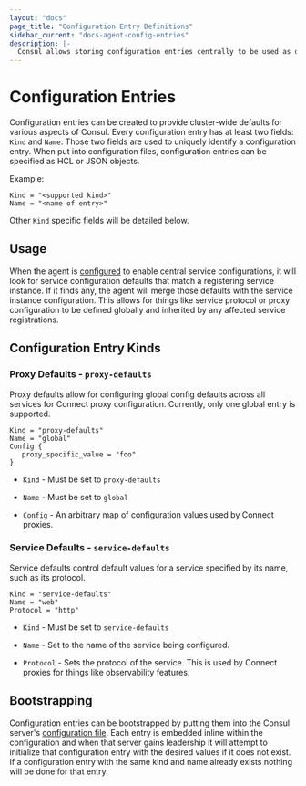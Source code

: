 ```yaml
---
layout: "docs"
page_title: "Configuration Entry Definitions"
sidebar_current: "docs-agent-config-entries"
description: |-
  Consul allows storing configuration entries centrally to be used as defaults for configuring other aspects of Consul.
---
```


# Configuration Entries

Configuration entries can be created to provide cluster-wide defaults for various aspects of Consul. Every configuration
entry has at least two fields: `Kind` and `Name`. Those two fields are used to uniquely identify a configuration entry.
When put into configuration files, configuration entries can be specified as HCL or JSON objects.

Example:

```hcl
Kind = "<supported kind>"
Name = "<name of entry>"
```

Other `Kind` specific fields will be detailed below.

## Usage

When the agent is [configured](/docs/agent/options.html#enable_central_service_config) to enable central service configurations,
it will look for service configuration defaults that match a registering service instance. If it finds any, the agent will merge
those defaults with the service instance configuration. This allows for things like service protocol or proxy configuration to
be defined globally and inherited by any affected service registrations.

## Configuration Entry Kinds

### Proxy Defaults - `proxy-defaults`

Proxy defaults allow for configuring global config defaults across all services for Connect proxy configuration. Currently,
only one global entry is supported.

```hcl
Kind = "proxy-defaults"
Name = "global"
Config {
   proxy_specific_value = "foo"
}
```

* `Kind` - Must be set to `proxy-defaults`

* `Name` - Must be set to `global`

* `Config` - An arbitrary map of configuration values used by Connect proxies.

### Service Defaults - `service-defaults`

Service defaults control default values for a service specified by its name, such as its protocol.

```hcl
Kind = "service-defaults"
Name = "web"
Protocol = "http"
```

* `Kind` - Must be set to `service-defaults`

* `Name` - Set to the name of the service being configured.

* `Protocol` - Sets the protocol of the service. This is used by Connect proxies for things like observability features.

## Bootstrapping

Configuration entries can be bootstrapped by putting them into the Consul server's [configuration file](/docs/agent/options.html#config_entries_bootstrap).
Each entry is embedded inline within the configuration and when that server gains leadership it will attempt to initialize that
configuration entry with the desired values if it does not exist. If a configuration entry with the same kind and name already exists
nothing will be done for that entry.
